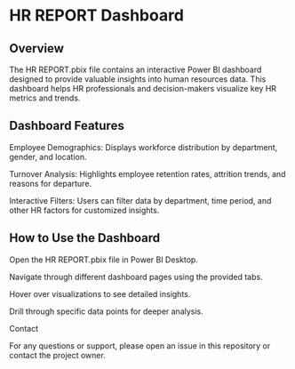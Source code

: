 <h1>HR REPORT Dashboard</h1>

<h2>Overview</h2>

The HR REPORT.pbix file contains an interactive Power BI dashboard designed to provide valuable insights into human resources data. This dashboard helps HR professionals and decision-makers visualize key HR metrics and trends.

<h2>Dashboard Features</h2>

Employee Demographics: Displays workforce distribution by department, gender, and location.

Turnover Analysis: Highlights employee retention rates, attrition trends, and reasons for departure.

Interactive Filters: Users can filter data by department, time period, and other HR factors for customized insights.

<h2>How to Use the Dashboard</h2>

Open the HR REPORT.pbix file in Power BI Desktop.

Navigate through different dashboard pages using the provided tabs.

Hover over visualizations to see detailed insights.

Drill through specific data points for deeper analysis.

Contact

For any questions or support, please open an issue in this repository or contact the project owner.
